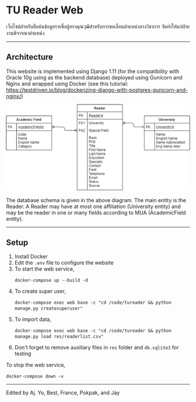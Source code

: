 # TU Reader Web

เว็บไซต์สำหรับสืบค้นข้อมูลรายชื่อผู้ทรงคุณวุฒิสำหรับการขอเลื่อนตำแหน่งทางวิชาการ จัดทำให้แก่ฝ่ายงานพิจารณาตำแหน่ง

----
## Architecture
This website is implemented using Django 1.11 (for the compatibility with Oracle 10g using as the backend database) deployed using Gunicorn and Nginx and wrapped using Docker (see this tutorial: https://testdriven.io/blog/dockerizing-django-with-postgres-gunicorn-and-nginx/)

![Reader Database UML](https://github.com/sgulyano/tureader_web/blob/django1.11/reader_uml.png)

The database schema is given in the above diagram. The main entity is the Reader. A Reader may have at most one affiliation (University entity) and may be the reader in one or many fields according to MUA (AcademicField entity).

----
## Setup
1. Install Docker
2. Edit the `.env` file to configure the website
3. To start the web service, 
    ```
    docker-compose up --build -d
    ```
4. To create super user,
    ```
    docker-compose exec web base -c "cd /code/tureader && python manage.py createsuperuser"
    ```
5. To import data,
    ```
    docker-compose exec web base -c "cd /code/tureader && python manage.py load res/readerlist.csv"
    ```
6. Don't forget to remove auxiliary files in `res` folder and `db.sqlite3` for testing


To stop the web service,
```
docker-compose down -v
```

---
Edited by Aj. Yo, Best, France, Pokpak, and Jay 